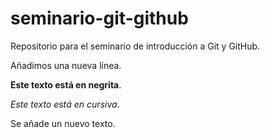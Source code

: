 # seminario-git-github

Repositorio para el seminario de introducción a Git y GitHub.

Añadimos una nueva línea.

**Este texto está en negrita**.

*Este texto está en cursiva*.

Se añade un nuevo texto.